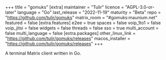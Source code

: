 +++
title = "gomuks"
[extra]
maintainer = "Tulir"
licence = "AGPL-3.0-or-later"
language = "Go"
last_release = "2022-11-19"
maturity = "Beta"
repo = "https://github.com/tulir/gomuks"
matrix_room = "#gomuks:maunium.net"
featured = false
[extra.features]
e2ee = true
spaces = false
voip_1to1 = false
voip_jitsi = false
widgets = false
threads = false
sso = true
multi_account = false
multi_language = false
[extra.packages]
other_linux_link = "https://github.com/tulir/gomuks/releases"
macos_installer = "https://github.com/tulir/gomuks/releases"
+++

A terminal Matrix client written in Go.
